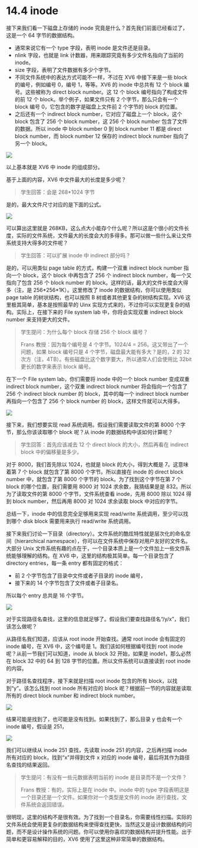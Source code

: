 # 14.4 inode

接下来我们看一下磁盘上存储的 inode 究竟是什么？首先我们前面已经看过了，这是一个 64 字节的数据结构。

- 通常来说它有一个 type 字段，表明 inode 是文件还是目录。
- nlink 字段，也就是 link 计数器，用来跟踪究竟有多少文件名指向了当前的 inode。
- size 字段，表明了文件数据有多少个字节。
- 不同文件系统中的表达方式可能不一样，不过在 XV6 中接下来是一些 block 的编号，例如编号 0，编号 1，等等。XV6 的 inode 中总共有 12 个 block 编号。这些被称为 direct block number。这 12 个 block 编号指向了构成文件的前 12 个 block。举个例子，如果文件只有 2 个字节，那么只会有一个 block 编号 0，它包含的数字是磁盘上文件前 2 个字节的 block 的位置。
- 之后还有一个 indirect block number，它对应了磁盘上一个 block，这个 block 包含了 256 个 block number，这 256 个 block number 包含了文件的数据。所以 inode 中 block number 0 到 block number 11 都是 direct block number，而 block number 12 保存的 indirect block number 指向了另一个 block。

![](<../assets/image (558).png>)

以上基本就是 XV6 中 inode 的组成部分。

基于上面的内容，XV6 中文件最大的长度是多少呢？

> 学生回答：会是 268\*1024 字节

是的，最大文件尺寸对应的是下面的公式。

![](<../assets/image (597).png>)

可以算出这里就是 268KB，这么点大小能存个什么呢？所以这是个很小的文件长度，实际的文件系统，文件最大的长度会大的多得多。那可以做一些什么来让文件系统支持大得多的文件呢？

> 学生回答：可以扩展 inode 中 indirect 部分吗？

是的，可以用类似 page table 的方式，构建一个双重 indirect block number 指向一个 block，这个 block 中再包含了 256 个 indirect block number，每一个又指向了包含 256 个 block number 的 block。这样的话，最大的文件长度会大得多（注，是 256\*256\*1K）。这里修改了 inode 的数据结构，你可以使用类似 page table 的树状结构，也可以按照 B 树或者其他更复杂的树结构实现。XV6 这里极其简单，基本是按照最早的 Uinx 实现方式来的，不过你可以实现更复杂的结构。实际上，在接下来的 File system lab 中，你将会实现双重 indirect block number 来支持更大的文件。

> 学生提问：为什么每个 block 存储 256 个 block 编号？
>
> Frans 教授：因为每个编号是 4 个字节。1024/4 = 256。这又带出了一个问题，如果 block 编号只是 4 个字节，磁盘最大能有多大？是的，2 的 32 次方（注，4TB）。有些磁盘比这个数字要大，所以通常人们会使用比 32bit 更长的数字来表示 block 编号。

在下一个 File system lab，你们需要将 inode 中的一个 block number 变成双重 indirect block number，这个双重 indirect block number 将会指向一个包含了 256 个 indirect block number 的 block，其中的每一个 indirect block number 再指向一个包含了 256 个 block number 的 block，这样文件就可以大得多。

![](<../assets/image (634).png>)

接下来，我们想要实现 read 系统调用。假设我们需要读取文件的第 8000 个字节，那么你该读取哪个 block 呢？从 inode 的数据结构中该如何计算呢？

> 学生回答：首先应该减去 12 个 direct block 的大小，然后再看在 indirect block 中的偏移量是多少。

对于 8000，我们首先除以 1024，也就是 block 的大小，得到大概是 7。这意味着第 7 个 block 就包含了第 8000 个字节。所以直接在 inode 的 direct block number 中，就包含了第 8000 个字节的 block。为了找到这个字节在第 7 个 block 的哪个位置，我们需要用 8000 对 1024 求余数，我猜结果是是 832。所以为了读取文件的第 8000 个字节，文件系统查看 inode，先用 8000 除以 1024 得到 block number，然后再用 8000 对 1024 求余读取 block 中对应的字节。

总结一下，inode 中的信息完全足够用来实现 read/write 系统调用，至少可以找到哪个 disk block 需要用来执行 read/write 系统调用。

接下来我们讨论一下目录（directory）。文件系统的酷炫特性就是层次化的命名空间（hierarchical namespace），你可以在文件系统中保存对用户友好的文件名。大部分 Unix 文件系统有趣的点在于，一个目录本质上是一个文件加上一些文件系统能够理解的结构。在 XV6 中，这里的结构极其简单。每一个目录包含了 directory entries，每一条 entry 都有固定的格式：

- 前 2 个字节包含了目录中文件或者子目录的 inode 编号，
- 接下来的 14 个字节包含了文件或者子目录名。

所以每个 entry 总共是 16 个字节。

![](<../assets/image (555).png>)

对于实现路径名查找，这里的信息就足够了。假设我们要查找路径名“/y/x”，我们该怎么做呢？

从路径名我们知道，应该从 root inode 开始查找。通常 root inode 会有固定的 inode 编号，在 XV6 中，这个编号是 1。我们该如何根据编号找到 root inode 呢？从前一节我们可以知道，inode 从 block 32 开始，如果是 inode1，那么必然在 block 32 中的 64 到 128 字节的位置。所以文件系统可以直接读到 root inode 的内容。

对于路径名查找程序，接下来就是扫描 root inode 包含的所有 block，以找到“y”。该怎么找到 root inode 所有对应的 block 呢？根据前一节的内容就是读取所有的 direct block number 和 indirect block number。

![](<../assets/image (594).png>)

结果可能是找到了，也可能是没有找到。如果找到了，那么目录 y 也会有一个 inode 编号，假设是 251，

![](<../assets/image (507).png>)

我们可以继续从 inode 251 查找，先读取 inode 251 的内容，之后再扫描 inode 所有对应的 block，找到“x”并得到文件 x 对应的 inode 编号，最后将其作为路径名查找的结果返回。

> 学生提问：有没有一些元数据表明当前的 inode 是目录而不是一个文件？
>
> Frans 教授：有的，实际上是在 inode 中。inode 中的 type 字段表明这是一个目录还是一个文件。如果你对一个类型是文件的 inode 进行查找，文件系统会返回错误。

很明现，这里的结构不是很有效。为了找到一个目录名，你需要线性扫描。实际的文件系统会使用更复杂的数据结构来使得查找更快，当然这又是设计数据结构的问题，而不是设计操作系统的问题。你可以使用你喜欢的数据结构并提升性能。出于简单和更容易解释的目的，XV6 使用了这里这种非常简单的数据结构。
